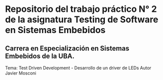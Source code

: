 # Repositorio del trabajo práctico N° 2 de la asignatura Testing de Software en Sistemas Embebidos
## Carrera en Especialización en Sistemas Embebidos de la UBA.
Tema: Test Driven Development - Desarrollo de un driver de LEDs
Autor Javier Mosconi
